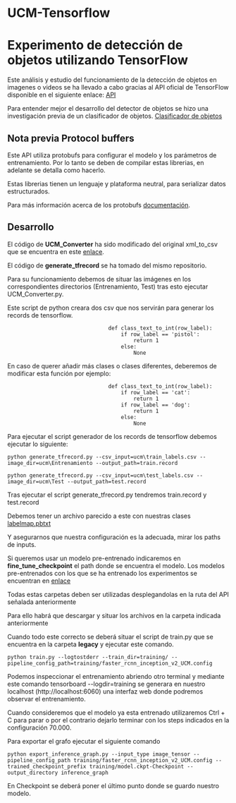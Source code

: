 # UCM-Tensorflow


# Experimento de detección de objetos utilizando TensorFlow

Este análisis y estudio del funcionamiento de la detección de objetos en imagenes o videos se ha llevado a cabo gracias al API oficial de TensorFlow disponible en el siguiente enlace: [API](https://github.com/tensorflow/models/tree/master/research/object_detection)

Para entender mejor el desarrollo del detector de objetos se hizo una investigación previa de un clasificador de objetos. 
[Clasificador de objetos](https://github.com/Alejandromndza/TensorFlowResearch/blob/master/Clasificador.md)

## Nota previa Protocol buffers
Este API utiliza protobufs para configurar el modelo y los parámetros de entrenamiento. Por lo tanto se deben de compilar estas librerias, en adelante se detalla como hacerlo.

Estas librerias tienen un lenguaje y plataforma neutral, para serializar datos estructurados.

Para más información acerca de los protobufs [documentación](https://developers.google.com/protocol-buffers/).


## Desarrollo

El código de **UCM_Converter** ha sido modificado del original xml_to_csv que se encuentra en este [enlace](https://github.com/datitran/raccoon_dataset).

El código de **generate_tfrecord** se ha tomado del mismo repositorio.

Para su funcionamiento debemos de situar las imágenes en los correspondientes directorios (Entrenamiento, Test) 
tras esto ejecutar UCM_Converter.py.

Este script de python creara dos csv que nos servirán para generar los records de tensorflow.

                                    def class_text_to_int(row_label):
                                        if row_label == 'pistol':
                                            return 1
                                        else:
                                            None
            
En caso de querer añadir más clases o clases diferentes, deberemos de modificar esta función por ejemplo: 

                                    def class_text_to_int(row_label):
                                        if row_label == 'cat':
                                            return 1
                                        if row_label == 'dog':
                                            return 1
                                        else:
                                            None


Para ejecutar el script generador de los records de tensorflow debemos ejecutar lo siguiente:

    python generate_tfrecord.py --csv_input=ucm\train_labels.csv --image_dir=ucm\Entrenamiento --output_path=train.record

    python generate_tfrecord.py --csv_input=ucm\test_labels.csv --image_dir=ucm\Test --output_path=test.record

                     
Tras ejecutar el script generate_tfrecord.py tendremos train.record y test.record

Debemos tener un archivo parecido a este con nuestras clases [labelmap.pbtxt](https://github.com/Alejandromndza/UCM-Tensorflow/blob/master/training/labelmap.pbtxt)

Y asegurarnos que nuestra configuración es la adecuada, mirar los paths de inputs.

Si queremos usar un modelo pre-entrenado indicaremos en **fine_tune_checkpoint** el path donde se encuentra el modelo. Los modelos pre-entrenados con los que se ha entrenado los experimentos se encuentran en [enlace](https://github.com/tensorflow/models/blob/master/research/object_detection/g3doc/detection_model_zoo.md)

Todas estas carpetas deben ser utilizadas desplegandolas en la ruta del API señalada anteriormente

Para ello habrá que descargar y situar los archivos en la carpeta indicada anteriormente

Cuando todo este correcto se deberá situar el script de train.py que se encuentra en la carpeta **legacy** y ejecutar este comando. 

    python train.py --logtostderr --train_dir=training/ --pipeline_config_path=training/faster_rcnn_inception_v2_UCM.config
    
Podemos inspeccionar el entrenamiento abriendo otro terminal y mediante este comando tensorboard --logdir=training se generara en nuestro localhost (http://localhost:6060) una interfaz web donde podremos observar el entrenamiento. 

Cuando consideremos que el modelo ya esta entrenado utilizaremos Ctrl + C para parar o por el contrario dejarlo terminar con los steps indicados en la configuración 70.000.

Para exportar el grafo ejecutar el siguiente comando 

    python export_inference_graph.py --input_type image_tensor --pipeline_config_path training/faster_rcnn_inception_v2_UCM.config --trained_checkpoint_prefix training/model.ckpt-Checkpoint --output_directory inference_graph
   
En Checkpoint se deberá poner el último punto donde se guardo nuestro modelo.
   








